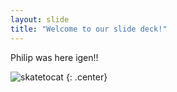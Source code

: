 ```yaml
---
layout: slide
title: "Welcome to our slide deck!"
---
```


Philip was here igen!! 

![skatetocat](https://octodex.github.com/images/skatetocat.png)
{: .center}
